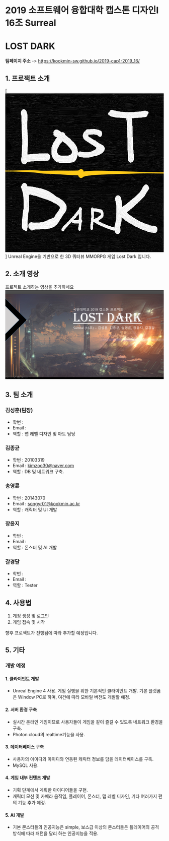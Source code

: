 # 2019 소프트웨어 융합대학 캡스톤 디자인Ⅰ 16조 Surreal

# LOST DARK


**팀페이지 주소** -> https://kookmin-sw.github.io/2019-cap1-2019_16/

## 1. 프로잭트 소개

[![sample2](./thumbnail2.png)]
Unreal Engine을 기반으로 한 3D 쿼터뷰 MMORPG 게임 Lost Dark 입니다.

## 2. 소개 영상

프로젝트 소개하는 영상을 추가하세요
[![sample](./thumbnail.PNG)](https://youtu.be/fB5ZA5iRoRc)

## 3. 팀 소개


### 김성훈(팀장)
* 학번 :
* Email :
* 역할 : 맵 레벨 디자인 및 아트 담당

### 김종균
* 학번 : 20103319
* Email : kimzoo30@naver.com
* 역할 : DB 및 네트워크 구축. 

### 송영륜
* 학번 : 20143070
* Email : songyr01@kookmin.ac.kr
* 역할 : 캐릭터 및 UI 개발

### 장윤지
* 학번 :
* Email :
* 역할 : 몬스터 및 AI 개발

### 갈경달
* 학번 :
* Email :
* 역할 : Tester


## 4. 사용법

1. 계정 생성 및 로그인
2. 게임 접속 및 시작

향후 프로젝트가 진행됨에 따라 추가할 예정입니다.

## 5. 기타

### 개발 예정

#### 1. 클라이언트 개발
- Unreal Engine 4 사용. 게임 실행을 위한 기본적인 클라이언트 개발. 기본 플랫폼은 Window PC로 하며, 여건에 따라 모바일 버전도 개발할 예정.

#### 2. 서버 환경 구축
- 실시간 온라인 게임이므로 사용자들이 게임을 같이 즐길 수 있도록 네트워크 환경을 구축.
- Photon cloud의 realtime기능을 사용.


#### 3. 데이터베이스 구축
- 사용자의 아이디와 아이디와 연동된 캐릭터 정보를 담을 데이터베이스를 구축.
- MySQL 사용.


#### 4. 게임 내부 컨텐츠 개발
- 기획 단계에서 계획한 아이디어들을 구현.
- 캐릭터 모션 및 카메라 움직임, 플레이어, 몬스터, 맵 레벨 디자인, 기타 여러가지 편의 기능 추가 예정.

#### 5. AI 개발
- 기본 몬스터들의 인공지능은 simple, 보스급 이상의 몬스터들은 플레이어의 공격 방식에 따라 패턴을 달리 하는 인공지능을 적용.
